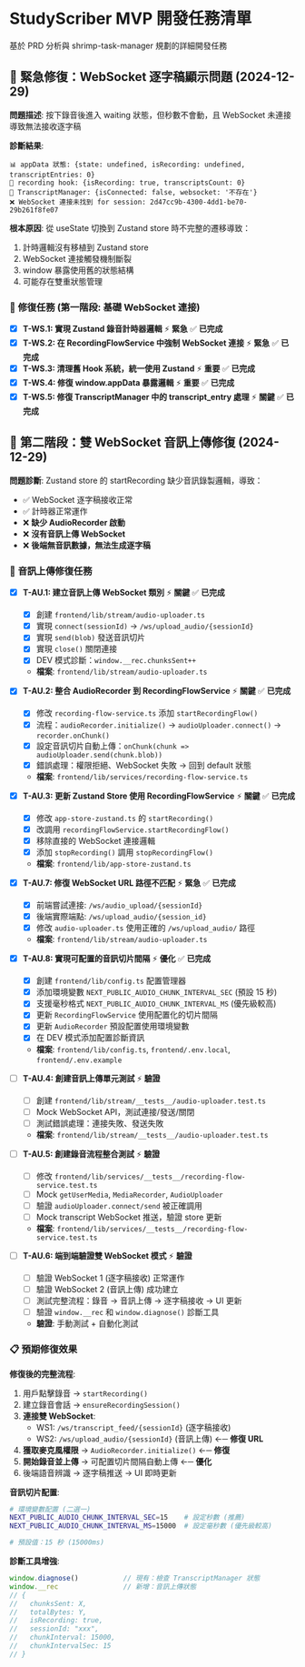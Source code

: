 # StudyScriber MVP 開發任務清單

基於 PRD 分析與 shrimp-task-manager 規劃的詳細開發任務

## 🚨 緊急修復：WebSocket 逐字稿顯示問題 (2024-12-29)

**問題描述**: 按下錄音後進入 waiting 狀態，但秒數不會動，且 WebSocket 未連接導致無法接收逐字稿

**診斷結果**:
```
📊 appData 狀態: {state: undefined, isRecording: undefined, transcriptEntries: 0}
🎤 recording hook: {isRecording: true, transcriptsCount: 0}
💬 TranscriptManager: {isConnected: false, websocket: '不存在'}
❌ WebSocket 連接未找到 for session: 2d47cc9b-4300-4dd1-be70-29b261f8fe07
```

**根本原因**: 從 useState 切換到 Zustand store 時不完整的遷移導致：
1. 計時邏輯沒有移植到 Zustand store
2. WebSocket 連接觸發機制斷裂 
3. window 暴露使用舊的狀態結構
4. 可能存在雙重狀態管理

### 🎯 **修復任務 (第一階段: 基礎 WebSocket 連接)**

- [x] **T-WS.1: 實現 Zustand 錄音計時器邏輯** ⚡ **緊急** ✅ **已完成**
- [x] **T-WS.2: 在 RecordingFlowService 中強制 WebSocket 連接** ⚡ **緊急** ✅ **已完成**
- [x] **T-WS.3: 清理舊 Hook 系統，統一使用 Zustand** ⚡ **重要** ✅ **已完成**
- [x] **T-WS.4: 修復 window.appData 暴露邏輯** ⚡ **重要** ✅ **已完成**
- [x] **T-WS.5: 修復 TranscriptManager 中的 transcript_entry 處理** ⚡ **關鍵** ✅ **已完成**

## 🔌 **第二階段：雙 WebSocket 音訊上傳修復 (2024-12-29)**

**問題診斷**: Zustand store 的 startRecording 缺少音訊錄製邏輯，導致：
- ✅ WebSocket 逐字稿接收正常
- ✅ 計時器正常運作
- ❌ **缺少 AudioRecorder 啟動**
- ❌ **沒有音訊上傳 WebSocket**
- ❌ **後端無音訊數據，無法生成逐字稿**

### 🎯 **音訊上傳修復任務**

- [x] **T-AU.1: 建立音訊上傳 WebSocket 類別** ⚡ **關鍵** ✅ **已完成**
  - [x] 創建 `frontend/lib/stream/audio-uploader.ts`
  - [x] 實現 `connect(sessionId)` → `/ws/upload_audio/{sessionId}`
  - [x] 實現 `send(blob)` 發送音訊切片
  - [x] 實現 `close()` 關閉連接
  - [x] DEV 模式診斷：`window.__rec.chunksSent++`
  - **檔案**: `frontend/lib/stream/audio-uploader.ts`

- [x] **T-AU.2: 整合 AudioRecorder 到 RecordingFlowService** ⚡ **關鍵** ✅ **已完成**
  - [x] 修改 `recording-flow-service.ts` 添加 `startRecordingFlow()`
  - [x] 流程：`audioRecorder.initialize()` → `audioUploader.connect()` → `recorder.onChunk()`
  - [x] 設定音訊切片自動上傳：`onChunk(chunk => audioUploader.send(chunk.blob))`
  - [x] 錯誤處理：權限拒絕、WebSocket 失敗 → 回到 default 狀態
  - **檔案**: `frontend/lib/services/recording-flow-service.ts`

- [x] **T-AU.3: 更新 Zustand Store 使用 RecordingFlowService** ⚡ **關鍵** ✅ **已完成**
  - [x] 修改 `app-store-zustand.ts` 的 `startRecording()`
  - [x] 改調用 `recordingFlowService.startRecordingFlow()`
  - [x] 移除直接的 WebSocket 連接邏輯
  - [x] 添加 `stopRecording()` 調用 `stopRecordingFlow()`
  - **檔案**: `frontend/lib/app-store-zustand.ts`

- [x] **T-AU.7: 修復 WebSocket URL 路徑不匹配** ⚡ **緊急** ✅ **已完成**
  - [x] 前端嘗試連接: `/ws/audio_upload/{sessionId}`
  - [x] 後端實際端點: `/ws/upload_audio/{session_id}`
  - [x] 修改 `audio-uploader.ts` 使用正確的 `/ws/upload_audio/` 路徑
  - **檔案**: `frontend/lib/stream/audio-uploader.ts`

- [x] **T-AU.8: 實現可配置的音訊切片間隔** ⚡ **優化** ✅ **已完成**
  - [x] 創建 `frontend/lib/config.ts` 配置管理器
  - [x] 添加環境變數 `NEXT_PUBLIC_AUDIO_CHUNK_INTERVAL_SEC` (預設 15 秒)
  - [x] 支援毫秒格式 `NEXT_PUBLIC_AUDIO_CHUNK_INTERVAL_MS` (優先級較高)
  - [x] 更新 `RecordingFlowService` 使用配置化的切片間隔
  - [x] 更新 `AudioRecorder` 預設配置使用環境變數
  - [x] 在 DEV 模式添加配置診斷資訊
  - **檔案**: `frontend/lib/config.ts`, `frontend/.env.local`, `frontend/.env.example`

- [ ] **T-AU.4: 創建音訊上傳單元測試** ⚡ **驗證**
  - [ ] 創建 `frontend/lib/stream/__tests__/audio-uploader.test.ts`
  - [ ] Mock WebSocket API，測試連接/發送/關閉
  - [ ] 測試錯誤處理：連接失敗、發送失敗
  - **檔案**: `frontend/lib/stream/__tests__/audio-uploader.test.ts`

- [ ] **T-AU.5: 創建錄音流程整合測試** ⚡ **驗證**
  - [ ] 修改 `frontend/lib/services/__tests__/recording-flow-service.test.ts`
  - [ ] Mock `getUserMedia`, `MediaRecorder`, `AudioUploader`
  - [ ] 驗證 `audioUploader.connect/send` 被正確調用
  - [ ] Mock transcript WebSocket 推送，驗證 store 更新
  - **檔案**: `frontend/lib/services/__tests__/recording-flow-service.test.ts`

- [ ] **T-AU.6: 端到端驗證雙 WebSocket 模式** ⚡ **驗證**
  - [ ] 驗證 WebSocket 1 (逐字稿接收) 正常運作
  - [ ] 驗證 WebSocket 2 (音訊上傳) 成功建立
  - [ ] 測試完整流程：錄音 → 音訊上傳 → 逐字稿接收 → UI 更新
  - [ ] 驗證 `window.__rec` 和 `window.diagnose()` 診斷工具
  - **驗證**: 手動測試 + 自動化測試

### 📋 **預期修復效果**

**修復後的完整流程**:
1. 用戶點擊錄音 → `startRecording()`
2. 建立錄音會話 → `ensureRecordingSession()`
3. **連接雙 WebSocket**:
   - WS1: `/ws/transcript_feed/{sessionId}` (逐字稿接收)
   - WS2: `/ws/upload_audio/{sessionId}` (音訊上傳) ←─ **修復 URL**
4. **獲取麥克風權限** → `AudioRecorder.initialize()` ←─ **修復**
5. **開始錄音並上傳** → 可配置切片間隔自動上傳 ←─ **優化**
6. 後端語音辨識 → 逐字稿推送 → UI 即時更新

**音訊切片配置**:
```bash
# 環境變數配置 (二選一)
NEXT_PUBLIC_AUDIO_CHUNK_INTERVAL_SEC=15    # 設定秒數 (推薦)
NEXT_PUBLIC_AUDIO_CHUNK_INTERVAL_MS=15000  # 設定毫秒數 (優先級較高)

# 預設值：15 秒 (15000ms)
```

**診斷工具增強**:
```javascript
window.diagnose()           // 現有：檢查 TranscriptManager 狀態
window.__rec                // 新增：音訊上傳狀態
// { 
//   chunksSent: X, 
//   totalBytes: Y, 
//   isRecording: true, 
//   sessionId: "xxx",
//   chunkInterval: 15000,
//   chunkIntervalSec: 15
// }
```

